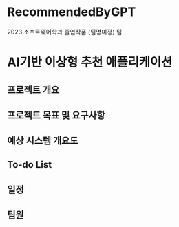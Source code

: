 # RecommendedByGPT
2023 소프트웨어학과 졸업작품 (팀명미정) 팀


# AI기반 이상형 추천 애플리케이션

## 프로젝트 개요

## 프로젝트 목표 및 요구사항

## 예상 시스템 개요도

## To-do List

## 일정

## 팀원
